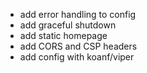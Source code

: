 + add error handling to config
+ add graceful shutdown
+ add static homepage
+ add CORS and CSP headers
+ add config with koanf/viper
